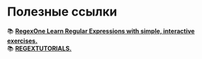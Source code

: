 # Полезные ссылки   

📚 [**RegexOne Learn Regular Expressions with simple, interactive exercises.**](https://regexone.com)  
📚 [**REGEXTUTORIALS.**](http://regextutorials.com/index.html)  


